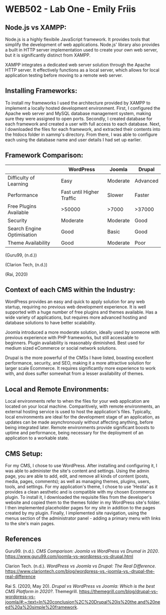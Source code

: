 # WEB502 - Lab One - Emily Friis

## Node.js vs XAMPP:

Node.js is a highly flexibile JavaScript framework. It provides tools that simplify the development of web applications. Node.js' library also provides a built in HTTP server implementation used to create your own web server, but it is significantly distinct from XAMPP.

XAMPP integrates a dedicated web server solution through the Apache HTTP server. It effectively functions as a local server, which allows for local application testing before moving to a remote web server.

## Installing Frameworks:

To install my frameworks I used the architecture provided by XAMPP to implement a locally hosted development environment. First, I configured the Apache web server and MySQL database management system, making sure they were assigned to open ports. Secondly, I created database for each framework and created a user with full access to each database. Next, I downloaded the files for each framework, and extracted their contents into the htdocs folder in xammp's directory. From there, I was able to configure each using the database name and user details I had set up earlier.

## Framework Comparison:

|  | WordPress | Joomla | Drupal |
| --- | --- | --- | --- |
| Difficulty of Learning | Easy | Moderate | Advanced |
| Performance | Fast until Higher Traffic | Slower | Faster |
| Free Plugins Available | >50000 | >7000 | >37000 |
| Security | Moderate | Moderate | Good |
| Search Engine Optimisation | Good | Basic | Good |
| Theme Availability | Good | Moderate | Poor |

(Guru99, (n.d.))

(Clarion Tech, (n.d.))

(Rai, 2020)

## Context of each CMS within the Industry:

WordPress provides an easy and quick to apply solution for any web startup, requiring no previous web development experience. It is well supported with a huge number of free plugins and themes available. Has a wide variety of applications, but requires more advanced hosting and database solutions to have better scalability.

Joomla introduced a more moderate solution, ideally used by someone with previous experience with PHP frameworks, but still accessable to beginners. Plugin availability is reasonably diminished. Best used for medium sized eCommerce or social network solutions.

Drupal is the more powerful of the CMSs I have listed, boasting excellent performance, security, and SEO, making it a more attractive solution for larger scale Ecommerce. It requires significantly more experience to work with, and does suffer somewhat from a lesser availability of themes.

## Local and Remote Environments:

Local environments refer to when the files for your web application are located on your local machine. Comparitively, with remote environments, an external hosting service is used to host the application's files. Typically, local environments are ideal for the development stage of an application, as updates can be made asynchronously without affecting anything, before being integrated later. Remote environments provide significant boosts to uptime and performance, being necessary for the deployment of an application to a workable state.

## CMS Setup:

For my CMS, I chose to use WordPress. After installing and configuring it, I was able to administer the site's content and settings. Using the admin page, you are able to add, edit, and remove all kinds of content (posts, media, pages, comments); as well as managing themes, plugins, users, tools, and settings. For my application's theme, I chose to use 'Hestia' as it provides a clean aesthetic and is compatible with my chosen Ecommerce plugin. To install it, I downloaded the requisite files from the developer's website and copied them to the themes folder in my WordPress site's folder. I then implemented placeholder pages for my site in addition to the pages created by my plugin. Finally, I implemented site navigation, using the menus section of the administrator panel - adding a primary menu with links to the site's main pages.

## References

Guru99. (n.d.). *CMS Comparison: Joomla vs WordPress vs Drumal in 2020*. https://www.guru99.com/joomla-vs-wordpress-vs-drupal.html

Clarion Tech. (n.d.). *WordPress vs Joomla vs Drupal: The Real Difference*. https://www.clariontech.com/blog/wordpress-vs.-joomla-vs.-drupal-the-real-difference

Rai S. (2020, May 20). *Drupal vs WordPress vs Joomla: Which is the best CMS Platform in 2020?*. Themegrill. https://themegrill.com/blog/drupal-vs-wordpress-vs-joomla/#:~:text=In%20conclusion%2C%20Drupal%20is%20the,and%20need%20a%20simple%20framework.